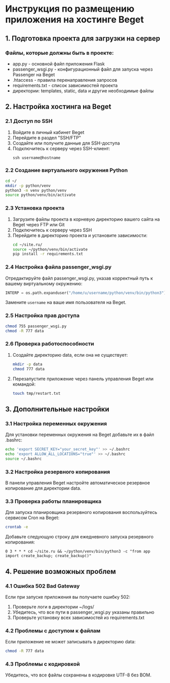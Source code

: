 # Инструкция по размещению приложения на хостинге Beget

## 1. Подготовка проекта для загрузки на сервер

### Файлы, которые должны быть в проекте:
- app.py - основной файл приложения Flask
- passenger_wsgi.py - конфигурационный файл для запуска через Passenger на Beget
- .htaccess - правила перенаправления запросов
- requirements.txt - список зависимостей проекта
- директории: templates, static, data и другие необходимые файлы

## 2. Настройка хостинга на Beget

### 2.1 Доступ по SSH
1. Войдите в личный кабинет Beget
2. Перейдите в раздел "SSH/FTP"
3. Создайте или получите данные для SSH-доступа
4. Подключитесь к серверу через SSH-клиент:
   ```
   ssh username@hostname
   ```

### 2.2 Создание виртуального окружения Python
```bash
cd ~/
mkdir -p python/venv
python3 -m venv python/venv
source python/venv/bin/activate
```

### 2.3 Установка проекта
1. Загрузите файлы проекта в корневую директорию вашего сайта на Beget через FTP или Git
2. Подключитесь к серверу через SSH
3. Перейдите в директорию проекта и установите зависимости:
   ```bash
   cd ~/site.ru/
   source ~/python/venv/bin/activate
   pip install -r requirements.txt
   ```

### 2.4 Настройка файла passenger_wsgi.py
Отредактируйте файл passenger_wsgi.py, указав корректный путь к вашему виртуальному окружению:
```python
INTERP = os.path.expanduser("/home/u/username/python/venv/bin/python3")
```
Замените `username` на ваше имя пользователя на Beget.

### 2.5 Настройка прав доступа
```bash
chmod 755 passenger_wsgi.py
chmod -R 777 data
```

### 2.6 Проверка работоспособности
1. Создайте директорию data, если она не существует:
   ```bash
   mkdir -p data
   chmod 777 data
   ```
   
2. Перезапустите приложение через панель управления Beget или командой:
   ```bash
   touch tmp/restart.txt
   ```

## 3. Дополнительные настройки

### 3.1 Настройка переменных окружения
Для установки переменных окружения на Beget добавьте их в файл .bashrc:
```bash
echo 'export SECRET_KEY="your_secret_key"' >> ~/.bashrc
echo 'export ALLOW_ALL_LOCATIONS="true"' >> ~/.bashrc
source ~/.bashrc
```

### 3.2 Настройка резервного копирования
В панели управления Beget настройте автоматическое резервное копирование для директории data.

### 3.3 Проверка работы планировщика
Для запуска планировщика резервного копирования воспользуйтесь сервисом Cron на Beget:
```bash
crontab -e
```

Добавьте следующую строку для ежедневного запуска резервного копирования:
```
0 3 * * * cd ~/site.ru && ~/python/venv/bin/python3 -c "from app import create_backup; create_backup()"
```

## 4. Решение возможных проблем

### 4.1 Ошибка 502 Bad Gateway
Если при запуске приложения вы получаете ошибку 502:
1. Проверьте логи в директории ~/logs/
2. Убедитесь, что все пути в passenger_wsgi.py указаны правильно
3. Проверьте установку всех зависимостей из requirements.txt

### 4.2 Проблемы с доступом к файлам
Если приложение не может записывать в директорию data:
```bash
chmod -R 777 data
```

### 4.3 Проблемы с кодировкой
Убедитесь, что все файлы сохранены в кодировке UTF-8 без BOM. 